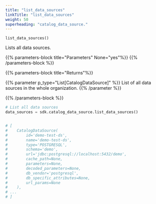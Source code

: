 ```yaml
---
title: "list_data_sources"
linkTitle: "list_data_sources"
weight: 50
superheading: "catalog_data_source."
---
```




``list_data_sources()``

Lists all data sources.


{{% parameters-block title="Parameters" None="yes"%}}
{{% /parameters-block %}}

{{% parameters-block title="Returns"%}}

{{% parameter p_type="List[CatalogDataSource]" %}}
List of all data sources in the whole organization.
{{% /parameter %}}

{{% /parameters-block %}}

```python
# List all data sources
data_sources = sdk.catalog_data_source.list_data_sources()


# [
#    CatalogDataSource(
#        id='demo-test-ds',
#        name='demo-test-ds',
#        type='POSTGRESQL',
#        schema='demo',
#        url='jdbc:postgresql://localhost:5432/demo',
#        cache_path=None,
#        parameters=None,
#        decoded_parameters=None,
#        db_vendor='postgresql',
#        db_specific_attributes=None,
#        url_params=None
#    ),
# ...
# ]
```

